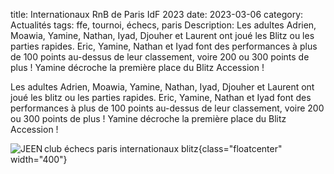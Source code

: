 title: Internationaux RnB de Paris IdF 2023
date: 2023-03-06
category: Actualités
tags: ffe, tournoi, échecs, paris
Description: Les adultes Adrien, Moawia, Yamine, Nathan, Iyad, Djouher et Laurent ont joué les Blitz ou les parties rapides. Eric, Yamine, Nathan et Iyad font des performances à plus de 100 points au-dessus de leur classement, voire 200 ou 300 points de plus ! Yamine décroche la première place du Blitz Accession !

Les adultes Adrien, Moawia, Yamine, Nathan, Iyad, Djouher et Laurent ont joué les blitz ou les parties rapides. Eric, Yamine, Nathan et Iyad font des performances à plus de 100 points au-dessus de leur classement, voire 200 ou 300 points de plus ! Yamine décroche la première place du Blitz Accession !

![JEEN club échecs paris internationaux blitz]({static}/images/PodiumInternationauxBlitz.webp){class="floatcenter" width="400"}